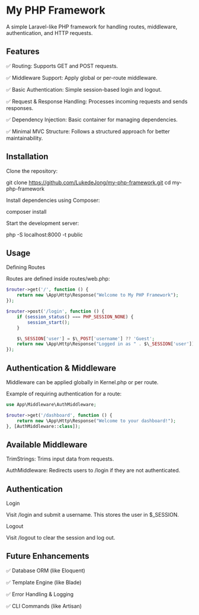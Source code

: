 # My PHP Framework

A simple Laravel-like PHP framework for handling routes, middleware, authentication, and HTTP requests.

## Features

✅ Routing: Supports GET and POST requests.

✅ Middleware Support: Apply global or per-route middleware.

✅ Basic Authentication: Simple session-based login and logout.

✅ Request & Response Handling: Processes incoming requests and sends responses.

✅ Dependency Injection: Basic container for managing dependencies.

✅ Minimal MVC Structure: Follows a structured approach for better maintainability.

## Installation

Clone the repository:

git clone https://github.com/LukedeJong/my-php-framework.git
cd my-php-framework

Install dependencies using Composer:

composer install

Start the development server:

php -S localhost:8000 -t public

## Usage

Defining Routes

Routes are defined inside routes/web.php:

```php
$router->get('/', function () {
    return new \App\Http\Response("Welcome to My PHP Framework");
});

$router->post('/login', function () {
    if (session_status() === PHP_SESSION_NONE) {
        session_start();
    }

    $\_SESSION['user'] = $\_POST['username'] ?? 'Guest';
    return new \App\Http\Response("Logged in as " . $\_SESSION['user']);
});
```

## Authentication & Middleware

Middleware can be applied globally in Kernel.php or per route.

Example of requiring authentication for a route:

```php
use App\Middleware\AuthMiddleware;

$router->get('/dashboard', function () {
    return new \App\Http\Response("Welcome to your dashboard!");
}, [AuthMiddleware::class]);
```

## Available Middleware

TrimStrings: Trims input data from requests.

AuthMiddleware: Redirects users to /login if they are not authenticated.

## Authentication

Login

Visit /login and submit a username. This stores the user in $\_SESSION.

Logout

Visit /logout to clear the session and log out.

## Future Enhancements

✅ Database ORM (like Eloquent)

✅ Template Engine (like Blade)

✅ Error Handling & Logging

✅ CLI Commands (like Artisan)
